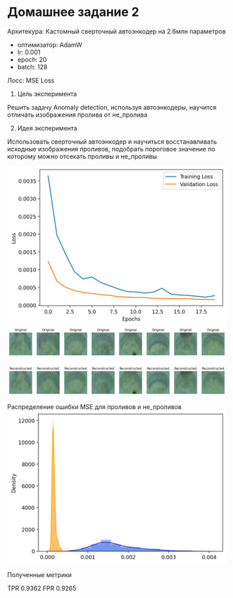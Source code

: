 # Домашнее задание 2

Архитекура: Кастомный сверточный автоэнкодер на 2.6млн параметров

- оптимизатор: AdamW
- lr: 0.001
- epoch: 20
- batch: 128

Лосс: MSE Loss

1. Цель эксперимента

Решить задачу Anomaly detection, используя автоэнкодеры, научится отличать изображения пролива от не_пролива

2. Идея эксперимента

Использовать сверточный автоэнкодер и научиться восстанавливать исходные изображения проливов, подобрать пороговое значение по которому можно отсекать проливы и не_проливы

![alt text](images/loss_plot.jpg)
![alt text](images/original_reconstructed.jpg)

Распределение ошибки MSE для проливов и не_проливов
![alt text](images/mse_distribution.jpg)

Полученные метрики

TPR 0.9362
FPR 0.9265


